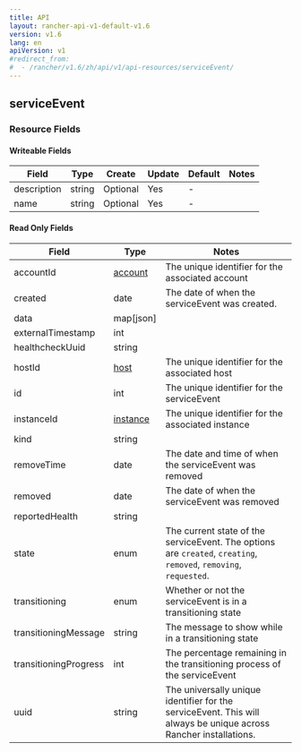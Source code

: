 ```yaml
---
title: API
layout: rancher-api-v1-default-v1.6
version: v1.6
lang: en
apiVersion: v1
#redirect_from:
#  - /rancher/v1.6/zh/api/v1/api-resources/serviceEvent/
---
```


## serviceEvent



### Resource Fields

#### Writeable Fields

Field | Type | Create | Update | Default | Notes
---|---|---|---|---|---
description | string | Optional | Yes | - | 
name | string | Optional | Yes | - | 


#### Read Only Fields

Field | Type   | Notes
---|---|---
accountId | [account]({{site.baseurl}}/rancher/{{page.version}}/{{page.lang}}/api/{{page.apiVersion}}/api-resources/account/)  | The unique identifier for the associated account
created | date  | The date of when the serviceEvent was created.
data | map[json]  | 
externalTimestamp | int  | 
healthcheckUuid | string  | 
hostId | [host]({{site.baseurl}}/rancher/{{page.version}}/{{page.lang}}/api/{{page.apiVersion}}/api-resources/host/)  | The unique identifier for the associated host
id | int  | The unique identifier for the serviceEvent
instanceId | [instance]({{site.baseurl}}/rancher/{{page.version}}/{{page.lang}}/api/{{page.apiVersion}}/api-resources/instance/)  | The unique identifier for the associated instance
kind | string  | 
removeTime | date  | The date and time of when the serviceEvent was removed
removed | date  | The date of when the serviceEvent was removed
reportedHealth | string  | 
state | enum  | The current state of the serviceEvent. The options are `created`, `creating`, `removed`, `removing`, `requested`.
transitioning | enum  | Whether or not the serviceEvent is in a transitioning state
transitioningMessage | string  | The message to show while in a transitioning state
transitioningProgress | int  | The percentage remaining in the transitioning process of the serviceEvent
uuid | string  | The universally unique identifier for the serviceEvent. This will always be unique across Rancher installations.


<br>
